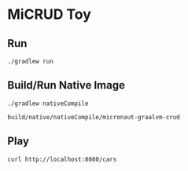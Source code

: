 # MiCRUD Toy


## Run

```shell
./gradlew run
```


## Build/Run Native Image

```shell
./gradlew nativeCompile
```

```shell
build/native/nativeCompile/micronaut-graalvm-crud
```


## Play

```shell
curl http://localhost:8080/cars
```
